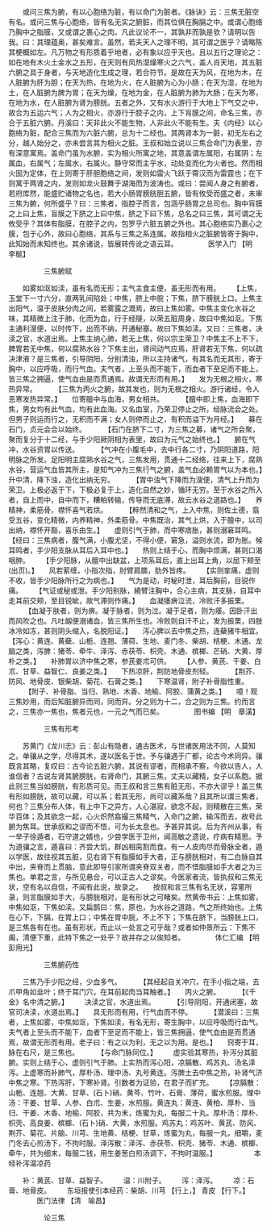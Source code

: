<!-- { "loadSidebar": true } -->
　　或问三焦为腑，有以心胞络为脏，有以命门为脏者。《脉诀》云：三焦无脏空有名。或问三焦与心胞络，皆有名无实之腑脏，而其位俱在胸膈之中。或谓心胞络乃胸中之脂膜，又或谓之裹心之肉。凡此议论不一，其孰非而孰是欤？请明以告我。曰：其理蕴奥，甚矣难言。虽然，若夫天人之理不明，其可谓之医乎？请略陈其梗概如左。凡万物之有形质着乎地者，必有象以应乎天也。且以五行之理论之：如在地有木火土金水之五形，在天则有风热湿燥寒火之六气，盖人肖天地，其五脏六腑之具于身者，与天地造化生成之理，若合符节。是故在天为风，在地为木，在人脏腑为肝为胆；在天为热，在地为火，在人脏腑为心为小肠；在天为湿，在地为土，在人脏腑为脾为胃；在天为燥，在地为金，在人脏腑为肺为大肠；在天为寒，在地为水，在人脏腑为肾为膀胱。五者之外，又有水火游行于大地上下气交之中，故合为五运六气；人为之相火，亦游行于腔子之内，上下肓膜之间，命名三焦，亦合于五脏六腑。丹溪曰：天非此火不能生物，人非此火不能有生。夫《内经》以心胞络为脏，配合三焦而为六脏六腑，总为十二经也。其两肾本为一脏，初无左右之分，越人始分之，亦未尝言其为相火之脏。王叔和始立说以三焦合命门为表里，亦有深意寓焉。盖命门虽为水腑，实为相火所寓之地，其意盖谓左属阳，右属阴；左属血，右属气；左属水，右属火。静守常而主乎水，动处变而化为火者也。然而相火固为定体，在上则寄于肝胆胞络之间，发则如雷火飞跃于霄汉而为雷霆也；在下则寓于两肾之内，发则如龙火鼓舞于湖海而为波涛也。或曰：尝闻人身之有腑者，若府库然，能盛贮诸物之名也，若大小肠胃膀胱胆五腑，皆有攸受而盛之者，未审三焦为腑，何所盛乎？曰：三焦者，指腔子而言，包涵乎肠胃之总司也。胸中肓膜之上曰上焦，盲膜之下脐之上曰中焦，脐之下曰下焦，总名之曰三焦，其可谓之无攸受乎？其体有脂膜，在腔子之内，包罗乎六脏五腑之外也。其心胞络实乃裹心之膜，包于心外，故曰心胞络，其系与三焦之系连属。故指相火之脏腑皆寄于胸中，此知始而未知终也。其余诸说，皆展转传讹之语云耳。
　　　　医学入门 【明　李梴】

　　　　　三焦腑赋

　　如雾如沤如渎，虽有名而无形；主气主食主便，虽无形而有用。　　 【上焦，玉堂下一寸六分，直两乳间陷处；中焦，脐上中脘；下焦，脐下膀胱上口。上焦主出阳气，温于皮肤分肉之间，若雾露之溉焉，故曰上焦如雾。中焦主变化水谷之味，其精微上注于肺，化而为血，行于经隧，以荣五脏周身，故曰中焦如沤。下焦主通利溲便，以时传下，出而不纳，开通秘塞。故曰下焦如渎。又曰：三焦者，决渎之官，水道出焉。上焦主纳心肺，若无上焦，何以宗主荣卫？中焦主不上不下，脾胃若无中焦，何以腐熟水谷？下焦主出，肾间动气应焉，肝肾若无下焦，何以疏决津液？是三焦者，引导阴阳，分别清浊，所以主持诸气，有其名而无其形，寄于胸中，以应呼吸，而行气血。夫气者，上至头而不能下，而血者下至足而不能上，皆三焦之拥逼，使气血由是而贯通焉。故谓无形而有用。】　　发为无根之相火，寒热异常。
　　 【三焦为丙火之腑，故其发也，则为无根之相火。游行诸经，令人恶寒发热异常。】　　位寄膻中与血海，男女相共。
　　 【膻中即上焦，血海即下焦，男女均有此气血，均有此血海。又名血室，乃荣卫停止之所，经脉流会之处。但男子则运而行之，无积而不满；女人则停而止之，有积而溢下为月经。】　　募在石门，贞元会合以始终。
　　 【石门在脐下二寸，为三焦之募，诸气之所会聚，聚而复分于十二经，与手少阳厥阴相为表里，故曰为元气之始终也。】　　腑在气冲，水谷资胃以传送。
　　 【气冲在小腹毛中，去中行各二寸，乃阴阳道路，阳明脉之所发。足阳明主腐熟水谷之气，三焦发用，贯通十二经络，往来上下，腐熟水谷，营运气血皆其所主，是知气冲为三焦行气之腑，盖气血必赖胃气以为本也。】　　升中清，降下浊，造化出纳无穷。
　　 【胃中浊气下降而为溲便，清气上升而为荣卫。上极必返于下，下极必复于上，造化自然之妙，循环无穷。至于水谷之所入者，自上而中，自中而下，糟粕转输，传导而无底滞，故云水谷之道路也。】　　养精神，柔筋骨，襟怀喜气若烘。
　　 【粹然清和之气，上入中焦，则佐土德，翕受五谷，变化精微，内养精神，外柔筋骨。中焦既治，其气上烘，入于膻中，以司出纳，襟怀开豁，喜乐由生。】　　虚则引气于肺，而中寒痞胀，甚则溺窘耳鸣。　　 【经曰：三焦病者，腹气满，小腹尤坚，不得小便，窘急，溢则水流，即为胀。候耳鸣者，手少阳支脉从耳后入耳中也。】　　热则上结于心，而胸中烦满，甚则口渴咽肿。　　 【手少阳脉，从膻中出缺盆，上项系耳后，直上出耳上角，以屈下颊至(出页)。】　　风若萦缠，小指次指，肘臂肩臑，肋外皆疼。　　 【实则挛痛，虚则不收，皆手少阳脉所行之为病也。】　　气为是动，时秘时泄，耳后胸前，目锐作痛。　　 【气证或秘或泄。手少阳别脉，繞臂注胸中，合心主病，其支脉，自耳中走耳前交颊，至目锐眦，故气滞则作痛。】　　血凝痿痹泣流，冷败汗多振栗。
　　 【血凝于肤者，则为痹。凝于脉者，则为泣。凝于足者，则为痿。因卧汗出而风吹之也。凡吐衂便溺诸血，皆三焦所生也。冷败则自汗不止，发为振栗，四肢冰冷如冻，甚则阴头缩入，名脱阳证。】　　泻心脾以去中焦之热，连蘗猪牛相宜。　　 【泻心：黄连、黄蘗、山栀、连翘、薄荷、生地、麦门冬、柴胡、桔梗、木通、龙脑之类，泻脾：猪苓、牵牛、泽泻、赤茯苓、枳壳、木通、槟榔、芒硝、大黄、厚朴之类。】　　补肺胃以济中焦之寒，参芪姜朮可供。　　 【人参、黄芪、干姜、白朮、甘草、益智仁、良姜之类。】　　下热凉肝，荆防地骨皮剂轻。
　　 【荆芥、防风、地骨皮、银柴胡、菊花、石膏之类。】　　下寒温肾，附子补骨脂性重。
　　 【附子、补骨脂、当归、熟地、木香、地榆、阿胶、蒲黄之类。】　　噫！观三焦妙用，而后知脏腑异而同，同而异。分之则为十二，合之则为三焦。约而言之，三焦亦一焦也，焦者元也，一元之气而已矣。
　　　　图书编 【明　章潢】

　　　　　三焦有形考

　　苏黄门《龙川志》云：彭山有隐者，通古医术，与世诸医用法不同，人莫知之。单骧从之学，尽得其术，遂以医名于世。予与骧遇于广都，论古今术同异。骧既言其略，复叹曰：古今论五脏六腑，其说有谬者，而相承不察，今欲以告人，人谁信者？古说左肾其腑膀胱，右肾命门，其腑三焦，丈夫以藏精，女子以系胞。据此则三焦当如膀胱，有形质可见。而王叔和言三焦有脏无形，不亦大谬乎！盖三焦有形如膀胱，故可以藏，可以系；若其无形，尚可以藏系哉？且其所以谓三焦者，何也？三焦分布人体，有上中下之异方，人心湛寂，欲念不起，则精散在三焦，荣华百体；及其欲念一起，心火炽然翕撮三焦精气，入命门之腑，输泻而去，故号此腑为焦耳。世承叔和之谬而不悟，可为长太息也。予甚异其说。后为齐州从事，有一举子徐遁者，石守道之婿也，少尝学医于卫州，闻高敏之遗说，疗病有精思。予为道骧之言，遁喜曰：齐尝大饥，群凶相脔割而食。有一人皮肉尽而骨脉全者，遁以学医，故往视其五脏，见右肾下有脂膜如手大者，正与膀胱相对，有二白脉自其中出，夹脊而上贯脑，意此即导引家所谓夹脊双关者，而不悟脂膜如手大者之为三焦也。单君之言，与所见悬合，可以正古人之谬矣。今医家者流，皆执叔和三焦无状，空有名以自信，不闻有此说，故录之。　　按叔和言三焦有名无状，容窻所录，则言脂膜如手大，与膀胱相对，是有形状之可睹矣。然黄帝书云：上焦如雾，中焦如沤，下焦如渎。又扁鹊曰：焦，原也，为水谷之道路，气之所终始也。上焦在心下，下膈，在胃上口；中焦在胃中脘，不上不下；下焦在脐下，当膀胱上口，是三焦各有在也。虽有形状，而止以一处言之可乎哉？或者如仲景所云：下焦不阖，清便下重，此特下焦之一处乎？故并存之以俟知者。
　　　　体仁汇编 【明　彭用光】

　　　　　三焦腑药性

　　三焦乃手少阳之经，少血多气。
　　 【其经起自关冲穴，在手小指之端，去爪甲角如韭叶；终于耳门穴，在耳前起肉当耳触者。】　　丙火之腑。
　　 【《千金》名中清之腑。】
　　决渎之官，水道出焉。
　　 【引导阴阳，开通闭塞，故官司决渎，水道出焉。】　　具无形而有用，行气血而不停。
　　 【潜溪曰：三焦者，上焦如雾，中焦如沤，下焦如渎，有名无形，寄生胸中，以应呼吸而行血气。夫气者上至头而不能下，血者下至足而不能上，皆三焦拥逼，使气血由是而贯通焉，故谓无形而有用。老子曰：有之以为利，无之以为用。是也。】　　窍寄于耳，脉在右尺，是三焦也。
　　 【与命门脉同位。】
　　虚实验其寒热，补泻分其脏腑。实则上结于心，虚则引气于肺。上实热而泻心阳，凉膈散、鸡苏丸、汤名泽泻。上虚寒而补肺气，厚朴汤、理中汤、丸号黄连。泻脾土去中焦之热，补肾气济中焦之寒。下热泻肝，下寒补肾。引数者为证验，在君子而扩充。　　 【凉膈散：山栀、连翘、大黄、甘草、(石卜)硝、黄芩、竹叶、石膏、薄荷，蜜水煎服。理中汤：干姜、甘草、人参、白朮、生姜，水煎服。黄连丸：黄连、黄柏、厚朴、当归、干姜、木香、地榆、阿胶，共为末，炼蜜为丸，每服二十丸。厚朴汤：厚朴、枳壳、高良姜、槟榔、(石卜)硝、大黄，水煎服。鸡苏丸：鸡苏叶、黄芪、防风、荆芥、菊花、片脑、川芎、生地黄、桔梗、甘草，炼蜜为丸，每服一丸，细嚼，麦门冬去心煎汤下，不拘时服。泽泻散：泽泻、赤茯苓、枳壳、猪苓、木通、槟榔、牵牛，共为细末，每服二钱，用生姜葱白煎汤调下，不拘时温服。】
　　　　　本经补泻温凉药

　　补：黄芪、甘草、益智子。
　　温：川附子。
　　泻：泽泻。
　　凉：石膏、地骨皮。
　　东垣报使引本经药：柴胡、川芎 【行上，】 青皮 【行下。】
　　　　医门法律 【清　喻昌】

　　　　　论三焦

